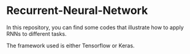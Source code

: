 # Recurrent-Neural-Network
In this repository, you can find some codes that illustrate how to apply RNNs to different tasks.

The framework used is either Tensorflow or Keras.
